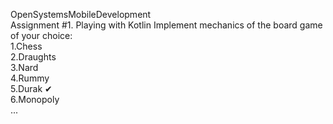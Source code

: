 OpenSystemsMobileDevelopment  
Assignment #1. Playing with Kotlin Implement mechanics of the board game of your choice:   
1.Chess   
2.Draughts  
3.Nard   
4.Rummy  
5.Durak ✔   
6.Monopoly   
...  
